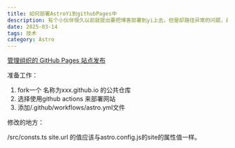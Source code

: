 ```yaml
---
title: 如何部署AstroYi到githubPages中
description: 有个小伙伴很久以前就提出要把博客部署到yi上去，但是却路径异常的问题，最近有点时间来把这个问题给解决一下吧
date: 2025-03-14
tags: 技术
category: Astro
---
```


[管理组织的 GitHub Pages 站点发布](https://docs.github.com/zh/organizations/managing-organization-settings/managing-the-publication-of-github-pages-sites-for-your-organization)

准备工作：

1. fork一个 名称为xxx.github.io 的公共仓库
2. 选择使用github actions 来部署网站
3. 添加/.github/workflows/astro.yml文件

修改的地方：

/src/consts.ts
site.url 的值应该与astro.config.js的site的属性值一样。
